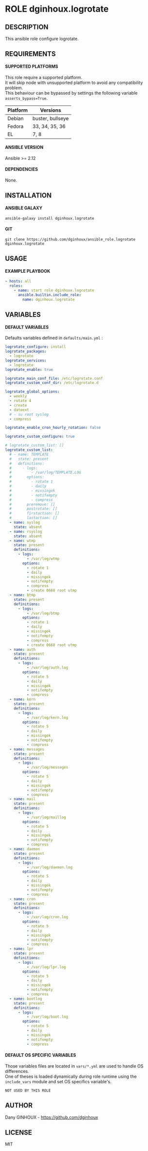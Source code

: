 # ROLE dginhoux.logrotate



## DESCRIPTION

This ansible role configure logrotate.


## REQUIREMENTS

#### SUPPORTED PLATFORMS

This role require a supported platform.<br />
It will skip node with unsupported platform to avoid any compatibility problem.<br />
This behaviour can be bypassed by settings the following variable `asserts_bypass=True`.

| Platform | Versions |
|----------|----------|
| Debian | buster, bullseye |
| Fedora | 33, 34, 35, 36 |
| EL | 7, 8 |

#### ANSIBLE VERSION

Ansible >= 2.12

#### DEPENDENCIES

None.



## INSTALLATION

#### ANSIBLE GALAXY

```shell
ansible-galaxy install dginhoux.logrotate
```
#### GIT

```shell
git clone https://github.com/dginhoux/ansible_role.logrotate dginhoux.logrotate
```


## USAGE

#### EXAMPLE PLAYBOOK

```yaml
- hosts: all
  roles:
    - name: start role dginhoux.logrotate
      ansible.builtin.include_role:
        name: dginhoux.logrotate
```


## VARIABLES

#### DEFAULT VARIABLES

Defaults variables defined in `defaults/main.yml` : 

```yaml
logrotate_configure: install
logrotate_packages:
  - logrotate
logrotate_services:
  - logrotate
logrotate_enable: true

logrotate_main_conf_file: /etc/logrotate.conf
logrotate_custom_conf_dir: /etc/logrotate.d

logrotate_global_options:
  - weekly
  - rotate 4
  - create
  - dateext
  # - su root syslog
  - compress

logrotate_enable_cron_hourly_rotation: false

logrotate_custom_configure: true

# logrotate_custom_list: []
logrotate_custom_list:
  # - name: TEMPLATE
  #   state: present
  #   definitions:
  #     - logs:
  #         - /var/log/TEMPLATE.LOG
  #       options:
  #         - rotate 1
  #         - daily
  #         - missingok
  #         - notifempty
  #         - compress
  #       preremove: []
  #       postrotate: []
  #       firstaction: []
  #       lastaction: []
  - name: syslog
    state: absent
  - name: rsyslog
    state: absent
  - name: wtmp
    state: present
    definitions:
      - logs:
          - /var/log/wtmp
        options:
          - rotate 1
          - daily
          - missingok
          - notifempty
          - compress
          - create 0660 root utmp
  - name: btmp
    state: present
    definitions:
      - logs:
          - /var/log/btmp
        options:
          - rotate 1
          - daily
          - missingok
          - notifempty
          - compress
          - create 0660 root utmp
  - name: auth
    state: present
    definitions:
      - logs:
          - /var/log/auth.log
        options:
          - rotate 5
          - daily
          - missingok
          - notifempty
          - compress
  - name: kern
    state: present
    definitions:
      - logs:
          - /var/log/kern.log
        options:
          - rotate 5
          - daily
          - missingok
          - notifempty
          - compress
  - name: messages
    state: present
    definitions:
      - logs:
          - /var/log/messages
        options:
          - rotate 5
          - daily
          - missingok
          - notifempty
          - compress
  - name: mail
    state: present
    definitions:
      - logs:
          - /var/log/maillog
        options:
          - rotate 5
          - daily
          - missingok
          - notifempty
          - compress
  - name: daemon
    state: present
    definitions:
      - logs:
          - /var/log/daemon.log
        options:
          - rotate 5
          - daily
          - missingok
          - notifempty
          - compress
  - name: cron
    state: present
    definitions:
      - logs:
          - /var/log/cron.log
        options:
          - rotate 5
          - daily
          - missingok
          - notifempty
          - compress
  - name: lpr
    state: present
    definitions:
      - logs:
          - /var/log/lpr.log
        options:
          - rotate 5
          - daily
          - missingok
          - notifempty
          - compress
  - name: bootlog
    state: present
    definitions:
      - logs:
          - /var/log/boot.log
        options:
          - rotate 5
          - daily
          - missingok
          - notifempty
          - compress
```

#### DEFAULT OS SPECIFIC VARIABLES

Those variables files are located in `vars/*.yml` are used to handle OS differences.<br />
One of theses is loaded dynamically during role runtime using the `include_vars` module and set OS specifics variable's.

`NOT USED BY THIS ROLE`


## AUTHOR

Dany GINHOUX - https://github.com/dginhoux



## LICENSE

MIT
